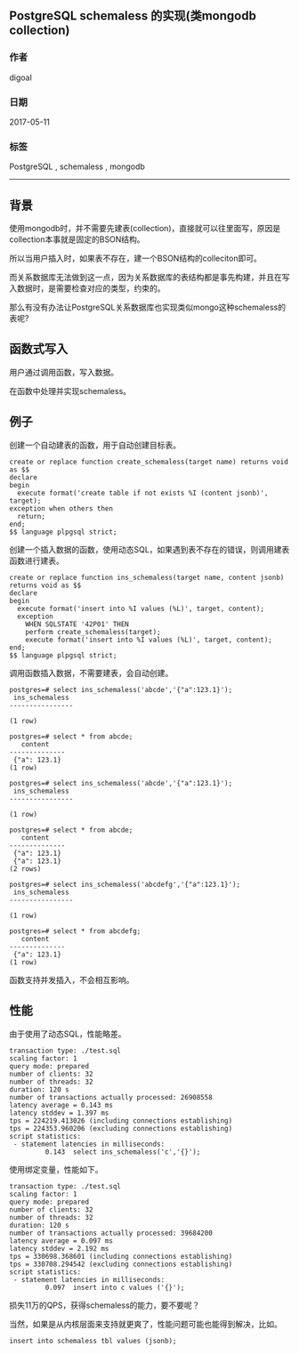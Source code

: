 ## PostgreSQL schemaless 的实现(类mongodb collection)  
       
### 作者      
digoal      
      
### 日期                      
2017-05-11                     
                      
### 标签                      
PostgreSQL , schemaless , mongodb        
      
----      
      
## 背景    
使用mongodb时，并不需要先建表(collection)，直接就可以往里面写，原因是collection本事就是固定的BSON结构。  
  
所以当用户插入时，如果表不存在，建一个BSON结构的colleciton即可。  
  
而关系数据库无法做到这一点，因为关系数据库的表结构都是事先构建，并且在写入数据时，是需要检查对应的类型，约束的。  
  
那么有没有办法让PostgreSQL关系数据库也实现类似mongo这种schemaless的表呢?  
  
## 函数式写入  
用户通过调用函数，写入数据。  
  
在函数中处理并实现schemaless。  
  
## 例子  
创建一个自动建表的函数，用于自动创建目标表。  
  
```  
create or replace function create_schemaless(target name) returns void as $$  
declare  
begin  
  execute format('create table if not exists %I (content jsonb)', target);  
exception when others then  
  return;  
end;  
$$ language plpgsql strict;  
```  
  
创建一个插入数据的函数，使用动态SQL，如果遇到表不存在的错误，则调用建表函数进行建表。  
  
```  
create or replace function ins_schemaless(target name, content jsonb) returns void as $$  
declare  
begin  
  execute format('insert into %I values (%L)', target, content);  
  exception   
    WHEN SQLSTATE '42P01' THEN   
    perform create_schemaless(target);  
    execute format('insert into %I values (%L)', target, content);   
end;  
$$ language plpgsql strict;  
```  
  
调用函数插入数据，不需要建表，会自动创建。  
  
```  
postgres=# select ins_schemaless('abcde','{"a":123.1}');  
 ins_schemaless   
----------------  
   
(1 row)  
  
postgres=# select * from abcde;  
   content      
--------------  
 {"a": 123.1}  
(1 row)  
  
postgres=# select ins_schemaless('abcde','{"a":123.1}');  
 ins_schemaless   
----------------  
   
(1 row)  
  
postgres=# select * from abcde;  
   content      
--------------  
 {"a": 123.1}  
 {"a": 123.1}  
(2 rows)  
  
postgres=# select ins_schemaless('abcdefg','{"a":123.1}');  
 ins_schemaless   
----------------  
   
(1 row)  
  
postgres=# select * from abcdefg;  
   content      
--------------  
 {"a": 123.1}  
(1 row)  
```  
  
函数支持并发插入，不会相互影响。  
  
  
## 性能  
由于使用了动态SQL，性能略差。  
  
```  
transaction type: ./test.sql  
scaling factor: 1  
query mode: prepared  
number of clients: 32  
number of threads: 32  
duration: 120 s  
number of transactions actually processed: 26908558  
latency average = 0.143 ms  
latency stddev = 1.397 ms  
tps = 224219.413026 (including connections establishing)  
tps = 224353.960206 (excluding connections establishing)  
script statistics:  
 - statement latencies in milliseconds:  
         0.143  select ins_schemaless('c','{}');  
```  
  
使用绑定变量，性能如下。  
  
```  
transaction type: ./test.sql  
scaling factor: 1  
query mode: prepared  
number of clients: 32  
number of threads: 32  
duration: 120 s  
number of transactions actually processed: 39684200  
latency average = 0.097 ms  
latency stddev = 2.192 ms  
tps = 330698.368601 (including connections establishing)  
tps = 330708.294542 (excluding connections establishing)  
script statistics:  
 - statement latencies in milliseconds:  
         0.097  insert into c values ('{}');  
```  
  
损失11万的QPS，获得schemaless的能力，要不要呢？  
  
当然，如果是从内核层面来支持就更爽了，性能问题可能也能得到解决，比如。  
  
```  
insert into schemaless tbl values (jsonb);  
```  
